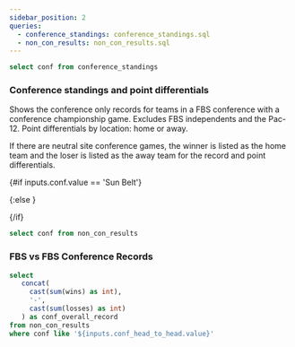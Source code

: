```yaml
---
sidebar_position: 2
queries:
  - conference_standings: conference_standings.sql
  - non_con_results: non_con_results.sql
---
```


```sql confs
select conf from conference_standings
```

### Conference standings and point differentials 

Shows the conference only records for teams in a FBS conference with a conference championship game. Excludes
FBS independents and the Pac-12. Point differentials by location: home or away.

If there are neutral site conference games, the winner is listed as the home team and the loser is listed as the away team for the record and point differentials.

<Dropdown data={confs} name=conf value=conf title="Conference">
</Dropdown>


{#if inputs.conf.value == 'Sun Belt'}

<DataTable data={conference_standings} groupBy=division rows=all rowNumbers=true>
  <Column id=team title="Team"/>
  <Column id=conf_win title="W" colGroup="{inputs.conf.value}"/>
  <Column id=conf_loss title="L" colGroup="{inputs.conf.value}"/>
  <Column id=full_diff contentType=delta fmt=# title="+/-" colGroup="{inputs.conf.value}"/>
  <Column id=h_w title="W" colGroup="Home"/>
  <Column id=h_l title="L" colGroup="Home"/>
  <Column id=home_diff contentType=delta fmt=# title="+/-" colGroup="Home"/>
  <Column id=a_w title="W" colGroup="Away"/>
  <Column id=a_l title="L" colGroup="Away"/>
  <Column id=away_diff contentType=delta fmt=# title="+/-" colGroup="Away"/>
</DataTable>

{:else }

<DataTable data={conference_standings} rows=all rowNumbers=true>
  <Column id=team title="Team"/>
  <Column id=conf_win title="W" colGroup="{inputs.conf.value}"/>
  <Column id=conf_loss title="L" colGroup="{inputs.conf.value}"/>
  <Column id=full_diff contentType=delta fmt=# title="+/-" colGroup="{inputs.conf.value}"/>
  <Column id=h_w title="W" colGroup="Home"/>
  <Column id=h_l title="L" colGroup="Home"/>
  <Column id=home_diff contentType=delta fmt=# title="+/-" colGroup="Home"/>
  <Column id=a_w title="W" colGroup="Away"/>
  <Column id=a_l title="L" colGroup="Away"/>
  <Column id=away_diff contentType=delta fmt=# title="+/-" colGroup="Away"/>
</DataTable>
{/if}



```sql conf_head_to_head
select conf from non_con_results
```


### FBS vs FBS Conference Records

<Dropdown data={conf_head_to_head} name=conf_head_to_head value=conf title="Conference">
</Dropdown>

```sql conf_summaries
select
   concat(
     cast(sum(wins) as int),
     '-',
     cast(sum(losses) as int)
   ) as conf_overall_record
from non_con_results
where conf like '${inputs.conf_head_to_head.value}'
```

<BigValue
  data={conf_summaries}
  value=conf_overall_record
  title="{inputs.conf_head_to_head.value}'s record against other FBS conferences:"
  fmt='0'
/>

<DataTable data={non_con_results} rows=all totalRow=true rowNumbers=true>
  <Column id=opp_conf title="Opponent Conference" />
  <Column id=wins title="W"/>
  <Column id=losses title="L"/>
  <Column id=result title="Record"/>
</DataTable>
